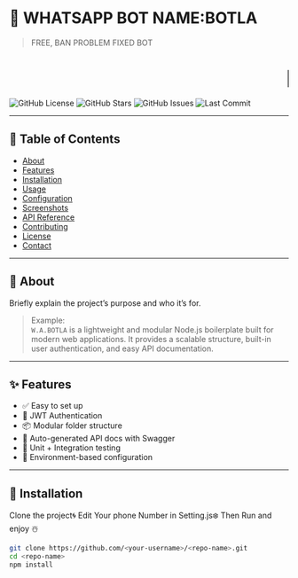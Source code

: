 # 🚀 WHATSAPP BOT NAME:BOTLA

> FREE, BAN PROBLEM FIXED BOT

<h1 align="center">
  <marquee behavior="scroll" direction="left" scrollamount="10">
    🚀 A WHATSAPP BOT MADE BY TANVIR 🚀
  </marquee>
</h1>

![GitHub License](https://img.shields.io/github/license/kirebainchodd/W.A.BOTLA)
![GitHub Stars](https://img.shields.io/github/stars/kirebainchodd/W.A.BOTLA?style=social)
![GitHub Issues](https://img.shields.io/github/issues/[kirebainchodd/W.A.BOTLA])
![Last Commit](https://img.shields.io/github/last-commit/kirebainchodd/W.A.BOTLA)

---

## 📑 Table of Contents

- [About](#about)
- [Features](#features)
- [Installation](#installation)
- [Usage](#usage)
- [Configuration](#configuration)
- [Screenshots](#screenshots)
- [API Reference](#api-reference)
- [Contributing](#contributing)
- [License](#license)
- [Contact](#contact)

---

## 🧠 About

Briefly explain the project’s purpose and who it’s for.

> Example:  
> `W.A.BOTLA` is a lightweight and modular Node.js boilerplate built for modern web applications. It provides a scalable structure, built-in user authentication, and easy API documentation.

---

## ✨ Features

- ✅ Easy to set up
- 🔐 JWT Authentication
- 📦 Modular folder structure
- 📃 Auto-generated API docs with Swagger
- 🧪 Unit + Integration testing
- 📁 Environment-based configuration

---

## 🔧 Installation

Clone the project🌀
Edit Your phone Number in Setting.js❄️ 
Then Run and enjoy ☃️

```bash
git clone https://github.com/<your-username>/<repo-name>.git
cd <repo-name>
npm install
